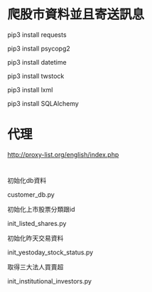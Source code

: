 # 爬股市資料並且寄送訊息

pip3 install requests

pip3 install psycopg2

pip3 install datetime

pip3 install twstock

pip3 install lxml

pip3 install SQLAlchemy

# 代理
http://proxy-list.org/english/index.php

#
初始化db資料

customer_db.py

初始化上市股票分類跟id

init_listed_shares.py

初始化昨天交易資料

init_yestoday_stock_status.py

取得三大法人買賣超

init_institutional_investors.py



